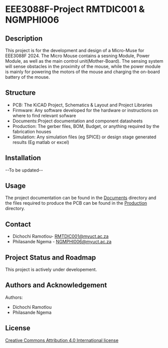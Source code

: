 # EEE3088F-Project RMTDIC001 & NGMPHI006

## Description
This project is for the development and design of a Micro-Muse for EEE3088F 2024. The Micro Mouse contains a sesning Module, Power Module, as well as the main control unit(Mother-Board). The sensing system will sense obstacles in the proximity of the mouse, while the power module is mainly for powering the motors of the mouse and charging the on-board battery of the mouse. 

## Structure
* PCB: The KiCAD Project, Schematics & Layout and Project Libraries
* Firmware: Any software developed for the hardware or instructions on where to find relevant sofware
* Documents: Project documentation and component datasheets
* Production: The gerber files, BOM, Budget, or anything required by the fabrication houses
* Simulation: Any simulation files (eg SPICE) or design stage generated results (Eg matlab or excel) 

## Installation
--To be updated-- 

## Usage
The project documentation can be found in the [Documents](https://github.com/Dichochi/EEE3088F-Project/tree/main/Documents) directory and the files required to produce the PCB can be found in the [Production](https://github.com/Dichochi/EEE3088F-Project/tree/main/Production) directory.

## Contact
* Dichochi Ramotlou- RMTDIC001@myuct.ac.za
* Philasande Ngema - NGMPHI006@myuct.ac.za


## Project Status and Roadmap
This project is actively under developement.

## Authors and Acknowledgement
Authors:
* Dichochi Ramotlou
* Philasande Ngema


## License
[Creative Commons Attribution 4.0 International license](https://choosealicense.com/licenses/cc-by-4.0/)
